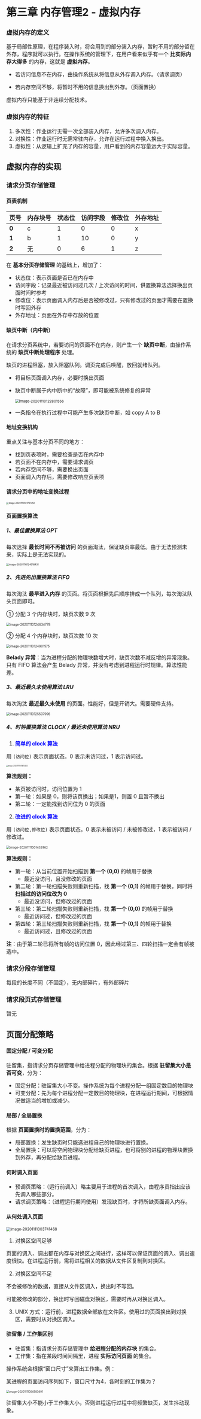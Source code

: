 # 第三章 内存管理2 - 虚拟内存

### 虚拟内存的定义

基于局部性原理，在程序装入时，将会用到的部分装入内存，暂时不用的部分留在外存，程序就可以执行。在操作系统的管理下，在用户看来似乎有一个 **比实际内存大得多** 的内存，这就是 **虚拟内存**。

- 若访问信息不在内存，由操作系统从将信息从外存调入内存。（请求调页）

- 若内存空间不够，将暂时不用的信息换出到外存。（页面置换）

虚拟内存只能基于非连续分配技术。

### 虚拟内存的特征

1. 多次性：作业运行无需一次全部装入内存，允许多次调入内存。
2. 对换性：作业运行时无需常驻内存，允许在运行过程中换入换出。
3. 虚拟性：从逻辑上扩充了内存的容量，用户看到的内存容量远大于实际容量。



## 虚拟内存的实现

### 请求分页存储管理

#### 页表机制

| 页号  | 内存块号 | 状态位 | 访问字段 | 修改位 | 外存地址 |
| ----- | -------- | ------ | -------- | ------ | -------- |
| **0** | c        | 1      | 0        | 0      | x        |
| **1** | b        | 1      | 10       | 0      | y        |
| **2** | 无       | 0      | 6        | 1      | z        |

在 **基本分页存储管理** 的基础上，增加了：

- 状态位：表示页面是否已在内存中
- 访问字段：记录最近被访问过几次 / 上次访问的时间，供置换算法选择换出页面时间时参考
- 修改位：表示页面调入内存后是否被修改过，只有修改过的页面才需要在置换时写回外存
- 外存地址：页面在外存中存放的位置



#### 缺页中断（内中断）

在请求分页系统中，若要访问的页面不在内存，则产生一个 **缺页中断**，由操作系统的 **缺页中断处理程序** 处理。

缺页的进程阻塞，放入阻塞队列。调页完成后唤醒，放回就绪队列。

- 将目标页面调入内存，必要时换出页面

- 缺页中断属于内中断中的“故障”，即可能被系统修复的异常

  <img src="images/image-20201110122801556.png" alt="image-20201110122801556" style="zoom:67%;" />

- 一条指令在执行过程中可能产生多次缺页中断，如 copy A to B



#### 地址变换机构

重点关注与基本分页不同的地方：

- 找到页表项时，需要检查是否在内存中
- 若页面不在内存中，需要请求调页
- 若内存空间不够，需要换出页面
- 页面调入内存后，需要修改响应页表项



#### 请求分页中的地址变换过程

<img src="images/image-20201110121721452.png" alt="image-20201110121721452" style="zoom:40%;" />



#### 页面置换算法

##### 1、最佳置换算法 OPT

每次选择 **最长时间不再被访问** 的页面淘汰，保证缺页率最低。由于无法预测未来，实际上是无法实现的。

<img src="images/image-20201110124018431.png" alt="image-20201110124018431" style="zoom:45%;" />



##### 2、先进先出置换算法 FIFO

每次淘汰 **最早进入内存** 的页面。将页面根据先后顺序排成一个队列，每次淘汰队头页面即可。

① 分配 3 个内存块时，缺页次数 9 次

<img src="images/image-20201110124634778.png" alt="image-20201110124634778" style="zoom:60%;" />

② 分配 4 个内存块时，缺页次数 10 次

<img src="images/image-20201110124901575.png" alt="image-20201110124901575" style="zoom: 60%;" />

**Belady 异常**：当为进程分配的物理块数增大时，缺页次数不减反增的异常现象。只有 FIFO 算法会产生 Belady 异常，并没有考虑到进程运行时规律。算法性能差。



##### 3、最近最久未使用算法 LRU

每次淘汰 **最近最久未使用** 的页面。性能好，但是开销大。需要硬件支持。

<img src="images/image-20201110125507996.png" alt="image-20201110125507996" style="zoom:60%;" />



##### 4、时钟置换算法 CLOCK / 最近未使用算法 NRU

1.  <font color="blue">**简单的 clock 算法**</font>

   用 `(访问位)` 表示页面状态。0 表示未访问过，1 表示访问过。

   <img src="images/image-20201111001612632.png" alt="image-20201111001612632" style="zoom: 30%;" />

   **算法规则：**

   - 某页被访问时，访问位置为 1
   - 第一轮：如果是 0，则将该页换出；如果是1，则置 0 且暂不换出
   - 第二轮：一定能找到访问位为 0 的页面

2.  <font color="blue">**改进的 clock 算法**</font>

   用 `(访问位,修改位)` 表示页面状态。0 表示未被访问 / 未被修改过，1 表示被访问 / 修改过。

   <img src="images/image-20201111001432962.png" alt="image-20201111001432962" style="zoom:57%;" />

   **算法规则：**

   - 第一轮：从当前位置开始扫描到 **第一个 (0,0)** 的帧用于替换
     - 最近没访问，且没修改的页面
   - 第二轮：第一轮扫描失败则重新扫描，找 **第一个 (0,1)** 的帧用于替换，同时将 **扫描过的访问位改为 0**
     - 最近没访问，但修改过的页面
   - 第三轮：第二轮扫描失败则重新扫描，找 **第一个 (0,0)** 的帧用于替换
     - 最近访问过，但修改过的页面
   - 第四轮：第三轮扫描失败则重新扫描，找 **第一个 (0,1)** 的帧用于替换
     - 最近访问过，且修改过的页面

   **注**：由于第二轮已将所有帧的访问位置 0，因此经过第三、四轮扫描一定会有帧被选中。



### 请求分段存储管理

每段的长度不同（不固定），无内部碎片，有外部碎片



### 请求段页式存储管理

暂无



## 页面分配策略

#### 固定分配 / 可变分配

驻留集，指请求分页存储管理中给进程分配的物理块的集合。根据 **驻留集大小是否可变**，分为：

- 固定分配：驻留集大小不变。操作系统为每个进程分配一组固定数目的物理块
- 可变分配：先为每个进程分配一定数目的物理块，在进程运行期间，可根据情况做适当的增加或减少。



#### 局部 / 全局置换

根据 **页面置换时的置换范围**，分为：

- 局部置换：发生缺页时只能选进程自己的物理块进行置换。
- 全局置换：可以将空闲物理块分配给缺页进程，也可将别的进程的物理块置换到外存，再分配给缺页进程。



#### 何时调入页面

- 预调页策略：（运行前调入）略主要用于进程的首次调入，由程序员指出应该先调入哪些部分。
- 请求调页策略：（进程运行期间使用）发现缺页时，才将所缺页面调入内存。



#### 从何处调入页面

<img src="images/image-20201111003741468.png" alt="image-20201111003741468" style="zoom:70%;" />

1. 对换区空间足够

页面的调入、调出都在内存与对换区之间进行，这样可以保证页面的调入、调出速度很快。在进程运行前，需将进程相关的数据从文件区复制到对换区。

2. 对换区空间不足

  不会被修改的数据，直接从文件区调入，换出时不写回。

  可能被修改的部分，换出时写回磁盘对换区，需要时再从对换区调入。

3. UNIX 方式：运行前，进程数据全部放在文件区。使用过的页面换出到对换区，需要时从对换区调入。



#### 驻留集 / 工作集区别

- 驻留集：指请求分页存储管理中 **给进程分配的内存块** 的集合。
- 工作集：指在某段时间间隔里，进程 **实际访问页面** 的集合。

操作系统会根据“窗口尺寸”来算出工作集。例：

某进程的页面访问序列如下，窗口尺寸为4，各时刻的工作集为？

<img src="images/image-20201111004500491.png" alt="image-20201111004500491" style="zoom: 50%;" />

驻留集大小不能小于工作集大小，否则进程运行过程中将频繁缺页，发生抖动现象。